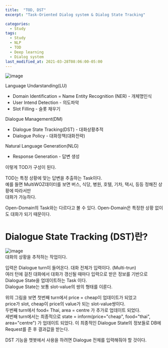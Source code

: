 ```yaml
---
title:  "TOD, DST"
excerpt: "Task-Oriented Dialog system & Dialog State Tracking"

categories:
  - Study
tags:
  - Study
  - NLP
  - TOD
  - Deep learning
  - Dialog system
last_modified_at: 2021-03-28T08:06:00-05:00
---
```


![image](https://user-images.githubusercontent.com/60643542/112754422-0061f780-9017-11eb-8116-16354ad69ab7.png)

Language Undarstanding(LU)

- Domain Identification = Name Entity Recognition (NER) - 개체명인식
- User Intend Detection - 의도파악
- Slot Filling - 슬롯 채우기

Dialogue Management(DM)

- Dialogue State Tracking(DST) - 대화상황추적
- Dialogue Policy - 대화정책(대화전략)

Natural Language Generation(NLG)

- Response Generation - 답변 생성

이렇게 TOD가 구성이 된다. 

TOD는 특정 상황에 맞는 답변을 추출하는 Task이다.   
예를 들면 MultiWOZ데이터를 보면 버스, 식당, 병원, 호텔, 기차, 택시, 등등 정해진 상황에 따라서만    
대화가 가능하다. 

Open-Domain의 Task와는 다르다고 볼 수 있다. Open-Domain은 특정한 상황 없이도 대화가 되기 때문이다.



Dialogue State Tracking (DST)란?
================================    
![image](https://user-images.githubusercontent.com/60643542/112755748-1672b680-901d-11eb-90e6-ae2ff7c5947a.png)   
대화의 상황을 추적하는 작업이다.   
   
입력은 Dialogue turn이 들어온다. 대화 전체가 입력이다. (Multi-trun)   
여러 턴에 걸친 대화에서 대화가 갱신될 때마다 입력으로 받은 정보를 기반으로   
Dialogue State을 업데이트하는 Task 이다.    
Dialogue State는 보통 slot-value의 쌍의 형태를 이룬다.

위의 그림을 보면 첫번째 turn에서 price = cheap이 업데이트가 되었고      
price가 slot, cheap이 price의 value가 되는 slot-value쌍이다.    
두번째 turn에서 food= Thai, area = centre 가 추가로 업데이트 되었다.    
세번째 turn에서는 최종적으로 state = inform(price="cheap", food="thai", area="centre") 가
업데이트 되었다.
이 최종적인 Dialogue State의 정보들로 DB에 Request를 준 후 결과값을 받는다.  

DST 기능을 챗봇에서 사용을 하려면 Dialogue 전체를 입력해줘야 할 것이다. 
